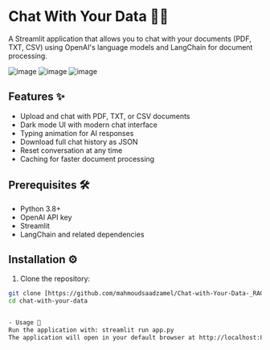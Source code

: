 # Chat With Your Data 📄💬

A Streamlit application that allows you to chat with your documents (PDF, TXT, CSV) using OpenAI's language models and LangChain for document processing.

![image](https://github.com/user-attachments/assets/81621884-f175-47ba-980e-fe3775c68c82)
![image](https://github.com/user-attachments/assets/bed6200c-ed6a-48ad-93b6-6a9bcb75d587)
![image](https://github.com/user-attachments/assets/677d4959-e3d7-475d-8ee6-e7f62fc79294)




## Features ✨

- Upload and chat with PDF, TXT, or CSV documents
- Dark mode UI with modern chat interface
- Typing animation for AI responses
- Download full chat history as JSON
- Reset conversation at any time
- Caching for faster document processing

## Prerequisites 🛠️

- Python 3.8+
- OpenAI API key
- Streamlit
- LangChain and related dependencies

## Installation ⚙️

1. Clone the repository:
```bash
git clone [https://github.com/mahmoudsaadzamel/Chat-with-Your-Data-_RAG-System)]
cd chat-with-your-data


- Usage 🚀
Run the application with: streamlit run app.py
The application will open in your default browser at http://localhost:8501
